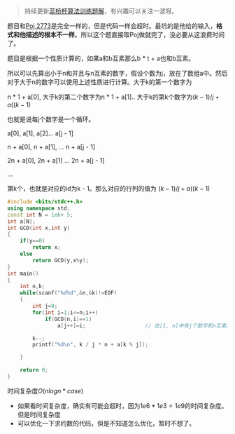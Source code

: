 > 持续更新[蓝桥杯算法训练题解](https://blog.csdn.net/fuzekun/article/details/127298556?spm=1001.2014.3001.5502)，有兴趣可以关注一波呀。



题目和[Poj 2773](http://poj.org/problem?id=2773)是完全一样的，但是代码一样会超时。最坑的是他给的输入，**格式和他描述的根本不一样**。所以这个题直接取Poj做就完了，没必要从这浪费时间了。



题目是根据一个性质计算的，如果a和b互素那么b * t + a也和b互素。

所以可以先算出小于n和并且与n互素的数字，假设个数为j，放在了数组a中。然后对于大于n的数字可以使用上述性质进行计算。大于k的第一个数字为

n * 1 + a[0], 大于k的第二个数字为n * 1 + a[1].. 大于k的第k个数字为$(k - 1) / j + a((k - 1) % j)$



也就是说每j个数字是一个循环。

a[0], a[1], a[2]... a[j - 1]

n + a[0], n + a[1], ... n + a[j - 1]

2n + a[0], 2n + a[1] ... 2n + a[j - 1]

...

第k个，也就是对应的id为k - 1。那么对应的行列的值为 $(k - 1) / j + a((k - 1) % j)$

```cpp
#include <bits/stdc++.h>
using namespace std;
const int N = 1e6+ 5;
int a[N];
int GCD(int x,int y)
{
    if(y==0)
        return x;
    else
        return GCD(y,x%y);
}
int main()
{
    int n,k;
    while(scanf("%d%d",&n,&k)!=EOF)
    {
        int j=0;
        for(int i=1;i<=n;i++)
            if(GCD(n,i)==1)
                a[j++]=i;                   // 在[1, n]中有j个数字和n互素，如果

        k--;
        printf("%d\n", k / j * n + a[k % j]);

    }

    return 0;
}

```



时间复杂度$O(nlogn * case)$

- 如果看时间复杂度，确实有可能会超时，因为$1e6 * 1e3 = 1e9$的时间复杂度。但是时间复杂度
- 可以优化一下求约数的代码，但是不知道怎么优化，暂时不想了。